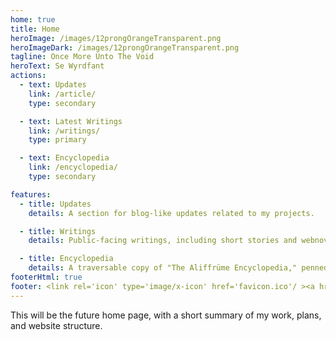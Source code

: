 ```yaml
---
home: true
title: Home
heroImage: /images/12prongOrangeTransparent.png
heroImageDark: /images/12prongOrangeTransparent.png
tagline: Once More Unto The Void
heroText: Se Wyrdfant
actions:
  - text: Updates
    link: /article/
    type: secondary

  - text: Latest Writings
    link: /writings/
    type: primary

  - text: Encyclopedia
    link: /encyclopedia/
    type: secondary

features:
  - title: Updates
    details: A section for blog-like updates related to my projects.

  - title: Writings
    details: Public-facing writings, including short stories and webnovel chapters.

  - title: Encyclopedia
    details: A traversable copy of "The Aliffrüme Encyclopedia," penned by scholars from Witafjürgen.
footerHtml: true
footer: <link rel='icon' type='image/x-icon' href='favicon.ico'/ ><a href="https://untilthengame.com/" target="_blank" rel="noopener norefferer">"But that's part of understanding, isn't it? To misunderstand."</a>
---
```

This will be the future home page, with a short summary of my work, plans, and website structure.
